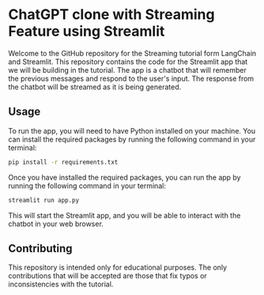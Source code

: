 # ChatGPT clone with Streaming Feature using Streamlit


Welcome to the GitHub repository for the Streaming tutorial form LangChain and Streamlit. This repository contains the code for the Streamlit app that we will be building in the tutorial. The app is a chatbot that will remember the previous messages and respond to the user's input. The response from the chatbot will be streamed as it is being generated.

## Usage

To run the app, you will need to have Python installed on your machine. You can install the required packages by running the following command in your terminal:

```bash
pip install -r requirements.txt
```

Once you have installed the required packages, you can run the app by running the following command in your terminal:

```bash
streamlit run app.py
```

This will start the Streamlit app, and you will be able to interact with the chatbot in your web browser.

## Contributing

This repository is intended only for educational purposes. The only contributions that will be accepted are those that fix typos or inconsistencies with the tutorial. 
